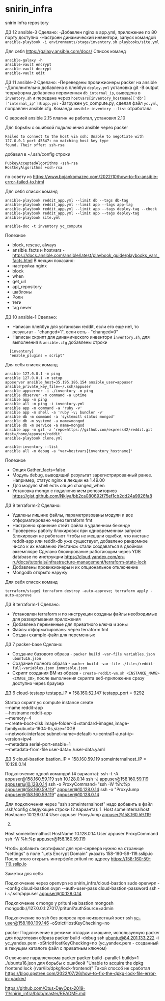 # snirin_infra
snirin Infra repository

ДЗ 12 ansible-3
Сделано:
-Добавлен nginx в app.yml, приложение по 80 порту доступно
-Настроен динамический инвентори, запуск командой `ansible-playbook -i environments/stage/inventory.sh playbooks/site.yml`

Для себя
https://galaxy.ansible.com/docs/
Список команд
```
ansible-galaxy -h
ansible-vault encrypt
ansible-vault decrypt
ansible-vault edit
```


ДЗ 11 ansible-2
Сделано:
-Переведены провижионеры packer на ansible
-Дополнительно добавлена в плейбук `deploy.yml` установка git
-В output терраформа добавлена переменная `db_internal_ip`, выведена в `inventory.sh`
 и передана через `hostvars[inventory_hostname]['db']['internal_ip']` в `app.yml`
-Загружен yc_compute.py, сделал файл `yc.yml`, поправлен ansible.cfg. Команда `ansible-inventory --list` отработала

С версией ansible 2.15 плагин не работал, установил 2.10

Для борьбы с ошибкой подключения ansible через packer
```
Failed to connect to the host via ssh: Unable to negotiate with 127.0.0.1 port 45547: no matching host key type
found. Their offer: ssh-rsa
```
добавил в ~/.ssh/config строки
```
PubkeyAcceptedAlgorithms +ssh-rsa
HostkeyAlgorithms +ssh-rsa
```
по совету из https://www.bojankomazec.com/2022/10/how-to-fix-ansible-error-failed-to.html


Для себя список команд
```
ansible-playbook reddit_app.yml --limit db --tags db-tag
ansible-playbook reddit_app.yml --limit app --tags app-tag
ansible-playbook reddit_app.yml --limit app --tags deploy-tag --check
ansible-playbook reddit_app.yml --limit app --tags deploy-tag
ansible-playbook site.yml

ansible-doc -t inventory yc_compute
```

Полезное
- block, rescue, always
- ansible_facts и hostvars - https://docs.ansible.com/ansible/latest/playbook_guide/playbooks_vars_facts.html
В лекции показано:
- настройка nginx
- block
- when
- get_url
- apt_repository
- шаблоны
- Роли
- теги
- tag never

ДЗ 10 ansible-1
Сделано:
- Написан плейбук для установки reddit, если его еще нет, то результат - "changed=1", если есть - "changed=0"
- Написан скрипт для динамического инвентори `inventory.sh`, для выполнения в `ansible.cfg` добавлены строки
```
  [inventory]
  "enable_plugins = script"
```

Для себя список команд
```
ansible 127.0.0.1 -m ping
ansible 127.0.0.1 -m setup
appserver ansible_host=35.195.186.154 ansible_user=appuser ansible_private_key_file=~/.ssh/appuser
ansible appserver -i ./inventory -m ping
ansible dbserver -m command -a uptime
ansible app -m ping
ansible all -m ping -i inventory.yml
ansible app -m command -a 'ruby -v'
ansible app -m shell -a 'ruby -v; bundler -v'
ansible db -m command -a 'systemctl status mongod'
ansible db -m systemd -a name=mongod
ansible db -m service -a name=mongod
ansible app -m git -a 'repo=https://github.com/express42/reddit.git dest=/home/appuser/reddit'
ansible-playbook clone.yml

ansible-inventory --list
ansible all -m debug -a "var=hostvars[inventory_hostname]"
```

Полезное
- Опция Gather_facts=false
- Mодуль debug, выводящий результат зарегистрированный ранее. Например, статус nginx в лекции на 1.49.00
- Для модуля shell есть опция changed_when
- Установка mongo с подключением репозиториев https://gist.github.com/Nklya/bb2ca080692f75ef1cb2dd24a9926fa8

ДЗ 9 terraform-2
Сделано:
- Удалены лишние файлы, параметризованы модули и все отформатировано через terraform fmt
- Настроено хранение стейт файла в удаленном бекенде
- Проверены работу блокировок при одновременном запуске
    Блокировки не работают
    Чтобы не мешали ошибки, что инстанс reddit-app или reddit-db уже существует, добавлено рандомное число к их названию
    Инстансы стали создаваться в двойном экземпляре
    Сделано блокирование работающим через YDB database по инструкции
    https://cloud.yandex.com/en-ru/docs/tutorials/infrastructure-management/terraform-state-lock
- Добавлены провижионеры и их опциональное отключение
- Mongodb открыто наружу

Для себя список команд
```
terraform/stage$ terraform destroy -auto-approve; terraform apply -auto-approve
```

ДЗ 8 terraform-1
Сделано:
 - Установлен terraform и по инструкции созданы файлы необходимые для развертывания приложения
 - Добавлена переменные для приватного ключа и зоны
 - Файлы отформатированы через terraform fmt
 - Создан example-файл для переменных

ДЗ 7 packer-base
Сделано:
 - Создание базового образа - `packer build -var-file variables.json ubuntu16.json`
 - Создание полного образа - `packer build -var-file ./files/reddit-full-variables.json immutable.json`
 - Скрипт создания ВМ из образа - `create-reddit-vm.sh <INSTANCE_NAME> <IMAGE_ID>`, после выполнения скрипта веб-приложение сразу доступно через браузер


ДЗ 6 cloud-testapp
testapp_IP = 158.160.52.147
testapp_port = 9292

Startup скрипт
yc compute instance create \
 --name reddit-app \
 --hostname reddit-app \
 --memory=4 \
 --create-boot-disk image-folder-id=standard-images,image-family=ubuntu-1604-lts,size=10GB \
 --network-interface subnet-name=default-ru-central1-a,nat-ip-version=ipv4 \
 --metadata serial-port-enable=1 \
 --metadata-from-file user-data=./user-data.yaml


ДЗ 5 cloud-bastion
bastion_IP = 158.160.59.119
someinternalhost_IP = 10.128.0.14

Подключение одной командой (4 варианта):
ssh -t -A appuser@158.160.59.119 ssh 10.128.0.14
ssh -J appuser@158.160.59.119 appuser@10.128.0.14
ssh -o ProxyCommand="ssh -W %h:%p appuser@158.160.59.119" appuser@10.128.0.14
ssh -o "ProxyJump appuser@158.160.59.119" appuser@10.128.0.14

Для подключения через "ssh someinternalhost" надо добавить в файл .ssh/config следующие строки (2 варианта):
1.
Host someinternalhost
    Hostname 10.128.0.14
    User appuser
    ProxyJump appuser@158.160.59.119

2.
Host someinternalhost
    HostName 10.128.0.14
    User appuser
    ProxyCommand ssh -W %h:%p appuser@158.160.59.119

Чтобы добавить сертификат для vpn-сервера нужно на странице "settings" в поле "Lets Encrypt Domain" указать 158-160-59-119.sslip.io
После этого открыть интерфейс pritunl по адресу https://158-160-59-119.sslip.io



Заметки для себя

Подключение через openvpn из snirin_infra/cloud-bastion
sudo openvpn --config cloud-bastion.ovpn --auth-user-pass cloud-bastion-password
ssh -i ~/.ssh/appuser appuser@10.128.0.14

Подключение к mongo у pritunl на bastion
mongosh mongodb://127.0.0.1:27017/pritunl?authSource=admin

Подключение по ssh без вопроса про неизвестный хост
ssh yc-user@158.160.109.146 -oStrictHostKeyChecking=no

packer
Подключение в режиме отладки к машине, используемую packer для подготовки образа
packer build -debug
ssh ubuntu@84.201.133.222 -i yc_yandex.pem -oStrictHostKeyChecking=no (yc_yandex.pem - созданный в текущем каталоге файл с приватным ключом)

Отлючение параллелизма packer
packer build -parallel-builds=1 ./ubuntu16.json
для борьбы с ошибкой "Unable to acquire the dpkg frontend lock (/var/lib/dpkg/lock-frontend)"
Такой способ не сработал https://blog.opstree.com/2022/07/26/how-to-fix-the-dpkg-lock-file-error-in-packer/


https://github.com/Otus-DevOps-2019-11/snirin_infra/blob/master/README.md
